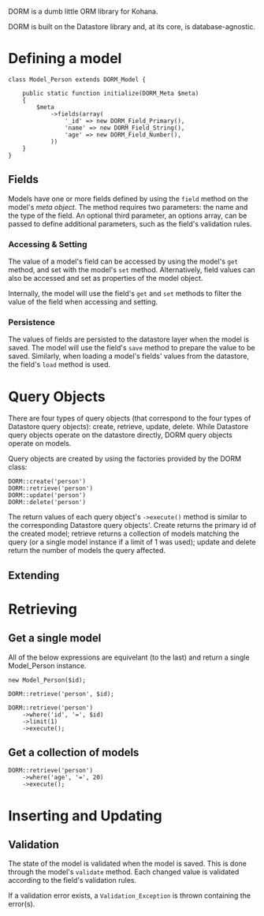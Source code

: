 DORM is a dumb little ORM library for Kohana.

DORM is built on the Datastore library and, at its core, is
database-agnostic.

# Defining a model

	class Model_Person extends DORM_Model {

		public static function initialize(DORM_Meta $meta)
		{
			$meta
				->fields(array(
					'_id' => new DORM_Field_Primary(),
					'name' => new DORM_Field_String(),
					'age' => new DORM_Field_Number(),
				))
		}
	}

## Fields

Models have one or more fields defined by using the `field` method on
the model's *meta object*. The method requires two parameters: the name
and the type of the field. An optional third parameter, an options
array, can be passed to define additional parameters, such as the
field's validation rules.

### Accessing & Setting

The value of a model's field can be accessed by using the model's `get`
method, and set with the model's `set` method. Alternatively, field
values can also be accessed and set as properties of the model object.

Internally, the model will use the field's `get` and `set` methods to
filter the value of the field when accessing and setting.

### Persistence

The values of fields are persisted to the datastore layer when the
model is saved. The model will use the field's `save` method to prepare
the value to be saved. Similarly, when loading a model's fields' values
from the datastore, the field's `load` method is used.


# Query Objects

There are four types of query objects (that correspond to the four types
of Datastore query objects): create, retrieve, update, delete. While
Datastore query objects operate on the datastore directly, DORM query
objects operate on models.

Query objects are created by using the factories provided by the DORM
class:

	DORM::create('person')
	DORM::retrieve('person')
	DORM::update('person')
	DORM::delete('person')

The return values of each query object's `->execute()` method is similar
to the corresponding Datastore query objects'. Create returns the
primary id of the created model; retrieve returns a collection of models
matching the query (or a single model instance if a limit of 1 was
used); update and delete return the number of models the query affected.

## Extending

# Retrieving

## Get a single model

All of the below expressions are equivelant (to the last) and return a
single Model_Person instance.

	new Model_Person($id);

	DORM::retrieve('person', $id);

	DORM::retrieve('person')
		->where('id', '=', $id)
		->limit(1)
		->execute();

## Get a collection of models

	DORM::retrieve('person')
		->where('age', '=', 20)
		->execute();


# Inserting and Updating

## Validation

The state of the model is validated when the model is saved. This is
done through the model's ``validate`` method. Each changed value is
validated according to the field's validation rules.

If a validation error exists, a ``Validation_Exception`` is thrown
containing the error(s).

### 

